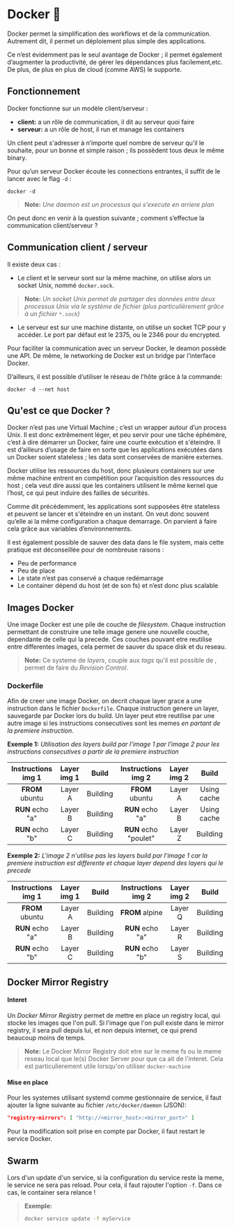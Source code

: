 # Docker  :whale:
Docker permet la simplification des workflows et de la communication. Autrement dit, il permet un déploiement plus simple des applications.

Ce n’est évidemment pas le seul avantage de Docker ; il permet également d’augmenter la productivité, de gérer les dépendances plus facilement,etc. De plus, de plus en plus de cloud (comme AWS) le supporte.

## Fonctionnement
Docker fonctionne sur un modèle client/serveur :
- **client:** a un rôle de communication, il dit au serveur quoi faire
- **serveur:** a un rôle de host, il run et manage les containers

Un client peut s'adresser à n’importe quel nombre de serveur qu’il le souhaite, pour un bonne et simple raison ; ils possèdent tous deux le même binary.

Pour qu’un serveur Docker écoute les connections entrantes, il suffit de le lancer avec le flag `-d` :

```shell
docker -d
```
> **Note:** *Une daemon est un processus qui s'execute en arriere plan*

On peut donc en venir à la question suivante ; comment s’effectue la communication client/serveur ?

## Communication client / serveur
Il existe deux cas :
- Le client et le serveur sont sur la même machine, on utilise alors un socket Unix, nommé `docker.sock`.
> **Note:** *Un socket Unix permet de partager des données entre deux processus Unix via le système de fichier (plus particulièrement grâce à un fichier `*.sock`)*

- Le serveur est sur une machine distante, on utilise un socket TCP pour y accéder. Le port par défaut est le 2375, ou le 2346 pour du encrypted.

Pour faciliter la communication avec un serveur Docker, le deamon possède une API. De même, le networking de Docker est un bridge par l’interface Docker.

D’ailleurs, il est possible d’utiliser le réseau de l'hôte grâce à la commande:

```shell
docker -d --net host
```

## Qu'est ce que Docker ?
Docker n’est pas une Virtual Machine ; c’est un wrapper autour d’un process Unix. Il est donc extrêmement léger, et peu servir pour une tâche éphémère, c’est à dire démarrer un Docker, faire une courte exécution et s'éteindre. Il est d’ailleurs d’usage de faire en sorte que les applications exécutées dans un Docker soient stateless ; les data sont conservées de manière externes.

Docker utilise les ressources du host, donc plusieurs containers sur une même machine entrent en compétition pour l’acquisition des ressources du host ; cela veut dire aussi que les containers utilisent le même kernel que l’host, ce qui peut induire des failles de sécurités.

Comme dit précédemment, les applications sont supposées être stateless et peuvent se lancer et s'éteindre en un instant. On veut donc souvent qu’elle ai la même configuration a chaque demarrage. On parvient à faire cela grâce aux variables d’environnements.

Il est également possible de sauver des data dans le file system, mais cette pratique est déconseillée pour de nombreuse raisons :
- Peu de performance
- Peu de place
- Le state n’est pas conservé a chaque redémarrage
- Le container dépend du host (et de son fs) et n’est donc plus scalable

## Images Docker
Une image Docker est une pile de couche de *filesystem*. Chaque instruction permettant de construire une telle image genere une nouvelle couche, dependante de celle qui la precede. Ces couches pouvant etre reutilise entre differentes images, cela permet de sauver du space disk et du reseau.

> **Note:** Ce systeme de *layers*, couple aux *tags* qu'il est possible de , permet de faire du *Revision Control*.

### Dockerfile
Afin de creer une image Docker, on decrit chaque layer grace a une instruction dans le fichier `Dockerfile`. Chaque instruction genere un layer, sauvegarde par Docker lors du build. Un layer peut etre reutilise par une autre image si les instructions consecutives sont les memes *en partant de la premiere instruction*.

**Exemple 1:** *Utilisation des layers build par l'image 1 par l'image 2 pour les instructions consecutives a partir de la premiere instruction*

| Instructions img 1 | Layer img 1 | Build | Instructions img 2 | Layer img 2 | Build |
|:------------------:|:-----------:|:-----:|:------------------:|:------------:|:-----:|
| **FROM** ubuntu | Layer A | Building | **FROM** ubuntu | Layer A | Using cache |
| **RUN** echo "a" | Layer B | Building | **RUN** echo "a" | Layer B | Using cache |
| **RUN** echo "b" | Layer C | Building | **RUN** echo "poulet" | Layer Z | Building |

**Exemple 2:** *L'image 2 n'utilise pas les layers build par l'image 1 car la premiere instruction est differente et chaque layer depend des layers qui le precede*

| Instructions img 1 | Layer img 1 | Build | Instructions img 2 | Layer img 2 | Build |
|:------------------:|:-----------:|:-----:|:------------------:|:------------:|:-----:|
| **FROM** ubuntu | Layer A | Building | **FROM** alpine | Layer Q | Building |
| **RUN** echo "a" | Layer B | Building | **RUN** echo "a" | Layer R | Building |
| **RUN** echo "b" | Layer C | Building | **RUN** echo "b" | Layer S | Building |

## Docker Mirror Registry
#### Interet
Un *Docker Mirror Registry* permet de mettre en place un registry local, qui stocke les images que l'on pull. Si l'image que l'on pull existe dans le mirror registry, il sera pull depuis lui, et non depuis internet, ce qui prend beaucoup moins de temps.
> **Note:**
> Le Docker Mirror Registry doit etre sur le meme fs ou le meme reseau local que le(s) Docker Server pour que ca ait de l'interet. Cela est particulierement utile lorsqu'on utiliser `docker-machine`

#### Mise en place
Pour les systemes utilisant systemd comme gestionnaire de service, il faut ajouter la ligne suivante au fichier `/etc/docker/daemon` (JSON):

```json
"registry-mirrors": [ "http://<mirror_host>:<mirror_port>" ]
```

Pour la modification soit prise en compte par Docker, il faut restart le service Docker.

## Swarm
Lors d'un update d'un service, si la configuration du service reste la meme, le service ne sera pas reload. Pour cela, il faut rajouter l'option `-f`. Dans ce cas, le container sera relance !
> **Exemple:**
> ```bash
> docker service update -f myService
> ```